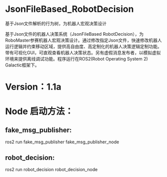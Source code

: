 # JsonFileBased_RobotDecision

基于Json文件解析的行为树，为机器人宏观决策设计

基于Json文件的机器人决策系统（JsonFileBased RobotDecision），为RoboMaster参赛机器人宏观决策设计。通过修改指定Json文件，快速修改机器人运行逻辑并约束移动区域，提供高自由度、高定制化的机器人决策逻辑定制功能。带有可视化GUI，可直观查看机器人决策状态。另有虚假消息发布者，以模拟虚拟环境来提供离线调试功能。程序运行在ROS2(Robot Operating System 2) Galactic框架下。

# Version：1.1a

# **Node 启动方法：**

## fake_msg_publisher:

ros2 run fake_msg_publisher fake_msg_publisher_node

## robot_decision:

ros2 run robot_decision robot_decision_node

